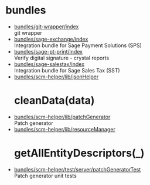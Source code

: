 # bundles

* [bundles/git-wrapper/index](git-wrapper/index.md)  
  git wrapper
* [bundles/sage-exchange/index](sage-exchange/index.md)  
  Integration bundle for Sage Payment Solutions (SPS)
* [bundles/sage-pt-print/index](sage-pt-print/index.md)  
  Verify digital signature - crystal reports
* [bundles/sage-salestax/index](sage-salestax/index.md)  
  Integration bundle for Sage Sales Tax (SST)
* [bundles/scm-helper/lib/jsonHelper](scm-helper/lib/jsonHelper.md)  
  # cleanData(data)
* [bundles/scm-helper/lib/patchGenerator](scm-helper/lib/patchGenerator.md)  
  Patch generator
* [bundles/scm-helper/lib/resourceManager](scm-helper/lib/resourceManager.md)  
  # getAllEntityDescriptors(_)
* [bundles/scm-helper/test/server/patchGeneratorTest](scm-helper/test/server/patchGeneratorTest.md)  
  Patch generator unit tests
